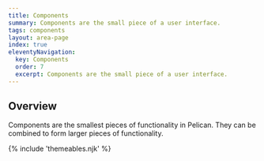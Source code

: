 ```yaml
---
title: Components
summary: Components are the small piece of a user interface.
tags: components
layout: area-page
index: true
eleventyNavigation:
  key: Components
  order: 7
  excerpt: Components are the small piece of a user interface.
---
```


## Overview

Components are the smallest pieces of functionality in Pelican. They can be combined to form larger pieces of functionality.

{% include 'themeables.njk' %}
